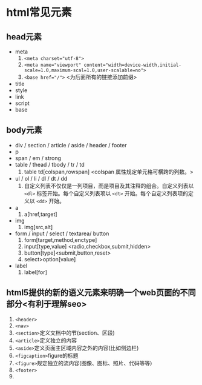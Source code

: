 # html常见元素
## head元素
* meta
    1. ```<meta charset="utf-8">```
    2. ```<meta name="viewport" content="width=device-width,initial-scale=1.0,maximum-scal=1.0,user-scalable=no">```
    3. ```<base href="/">```  <为后面所有的链接添加前缀>
* title
* style
* link
* script
* base
## body元素
* div / section / article / aside / header / footer
* p
* span / em / strong
* table / thead / tbody / tr / td
  1. table td[colspan,rowspan] <colspan 属性规定单元格可横跨的列数。> 
* ul / ol / li / dl / dt / dd
    1. 自定义列表不仅仅是一列项目，而是项目及其注释的组合。自定义列表以 ```<dl>``` 标签开始。每个自定义列表项以 ```<dt>``` 开始。每个自定义列表项的定义以 ```<dd>``` 开始。
* a
  1. a[href,target] 
* img
  1. img[src,alt]  
* form / input / select / textarea/ button
  1. form[target,method,enctype]
  2. input[type,value] <radio,checkbox,submit,hidden>
  3. button[type]<submit,button,reset>
  4. select>option[value]
* label
  1. label[for]
## html5提供的新的语义元素来明确一个web页面的不同部分<有利于理解seo>
   1. ```<header>```
   2. ```<nav>```
   3. ```<section>```定义文档中的节(section、区段)
   4. ```<article>```定义独立的内容
   5. ```<aside>```定义页面主区域内容之外的内容(比如侧边栏)
   6. ```<figcaption>```figure的标题
   7. ```<figure>```规定独立的流内容(图像、图标、照片、代码等等)
   8. ```<footer>```
   9. 